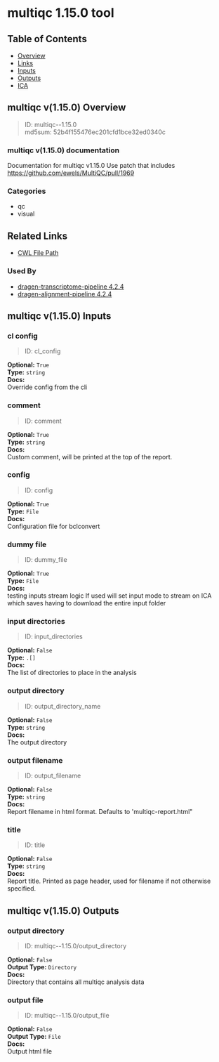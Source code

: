 
multiqc 1.15.0 tool
===================

## Table of Contents
  
- [Overview](#multiqc-v1150-overview)  
- [Links](#related-links)  
- [Inputs](#multiqc-v1150-inputs)  
- [Outputs](#multiqc-v1150-outputs)  
- [ICA](#ica)  


## multiqc v(1.15.0) Overview



  
> ID: multiqc--1.15.0  
> md5sum: 52b4f155476ec201cfd1bce32ed0340c

### multiqc v(1.15.0) documentation
  
Documentation for multiqc v1.15.0
Use patch that includes https://github.com/ewels/MultiQC/pull/1969

### Categories
  
- qc  
- visual  


## Related Links
  
- [CWL File Path](../../../../../../tools/multiqc/1.15.0/multiqc__1.15.0.cwl)  


### Used By
  
- [dragen-transcriptome-pipeline 4.2.4](../../../workflows/dragen-transcriptome-pipeline/4.2.4/dragen-transcriptome-pipeline__4.2.4.md)  
- [dragen-alignment-pipeline 4.2.4](../../../workflows/dragen-alignment-pipeline/4.2.4/dragen-alignment-pipeline__4.2.4.md)  

  


## multiqc v(1.15.0) Inputs

### cl config



  
> ID: cl_config
  
**Optional:** `True`  
**Type:** `string`  
**Docs:**  
Override config from the cli


### comment



  
> ID: comment
  
**Optional:** `True`  
**Type:** `string`  
**Docs:**  
Custom comment, will be printed at the top of the report.


### config



  
> ID: config
  
**Optional:** `True`  
**Type:** `File`  
**Docs:**  
Configuration file for bclconvert


### dummy file



  
> ID: dummy_file
  
**Optional:** `True`  
**Type:** `File`  
**Docs:**  
testing inputs stream logic
If used will set input mode to stream on ICA which
saves having to download the entire input folder


### input directories



  
> ID: input_directories
  
**Optional:** `False`  
**Type:** `.[]`  
**Docs:**  
The list of directories to place in the analysis


### output directory



  
> ID: output_directory_name
  
**Optional:** `False`  
**Type:** `string`  
**Docs:**  
The output directory


### output filename



  
> ID: output_filename
  
**Optional:** `False`  
**Type:** `string`  
**Docs:**  
Report filename in html format.
Defaults to 'multiqc-report.html"


### title



  
> ID: title
  
**Optional:** `False`  
**Type:** `string`  
**Docs:**  
Report title.
Printed as page header, used for filename if not otherwise specified.

  


## multiqc v(1.15.0) Outputs

### output directory



  
> ID: multiqc--1.15.0/output_directory  

  
**Optional:** `False`  
**Output Type:** `Directory`  
**Docs:**  
Directory that contains all multiqc analysis data
  


### output file



  
> ID: multiqc--1.15.0/output_file  

  
**Optional:** `False`  
**Output Type:** `File`  
**Docs:**  
Output html file
  

  

